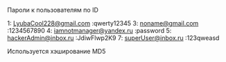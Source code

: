 Пароли к пользователям по ID

1: LyubaCool228@gmail.com	:qwerty12345
3: noname@gmail.com			:1234567890
4: iamnotmanager@yandex.ru	:password
5: hackerAdmin@inbox.ru		:JdiwFlwp2K9
7: superUser@inbox.ru		:123qweasd

Используется хэширование MD5